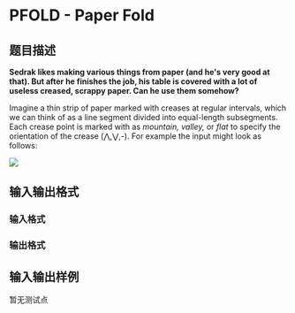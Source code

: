 # PFOLD - Paper Fold

## 题目描述

**Sedrak likes making various things from paper (and he's very good at that). But after he finishes the job, his table is covered with a lot of useless creased, scrappy paper. Can he use them somehow?**

Imagine a thin strip of paper marked with creases at regular intervals, which we can think of as a line segment divided into equal-length subsegments. Each crease point is marked with as _mountain, valley,_ or _flat_ to specify the orientation of the crease (⋀,⋁,-). For example the input might look as follows:

![](http://docs.google.com/File?id=dgb6gzgk_204dd477wd5_b)

## 输入输出格式

### 输入格式

### 输出格式

## 输入输出样例

暂无测试点

